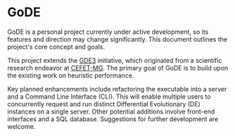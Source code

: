 # GoDE

GoDE is a personal project currently under active development, so its features
and direction may change significantly. This document outlines the project's
core concept and goals.

This project extends the [GDE3](https://github.com/nicholaspcr/GDE3) initiative,
which originated from a scientific research endeavor at
[CEFET-MG](https://www.cefetmg.br/). The primary goal of GoDE is to build upon
the existing work on heuristic performance.

Key planned enhancements include refactoring the executable into a server and a
Command Line Interface (CLI). This will enable multiple users to concurrently
request and run distinct Differential Evolutionary (DE) instances on a single
server. Other potential additions involve front-end interfaces and a SQL
database. Suggestions for further development are welcome.

